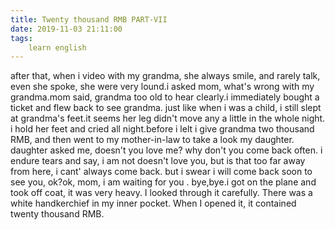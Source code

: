 ```yaml
---
title: Twenty thousand RMB PART-VII
date: 2019-11-03 21:11:00
tags:
    learn english
---
```

after that, when i video with my grandma, she always smile, and rarely talk, even she spoke, she were very lound.i asked mom, what's wrong with my grandma.mom said, grandma too old to hear clearly.i immediately bought a ticket and flew back to see grandma. just like when i was a child, i still slept at grandma's feet.it seems her leg didn't move any a little in the whole night. i hold her feet and cried all night.before i lelt i give grandma two thousand RMB, and then went to my mother-in-law to take a look my daughter. daughter asked me, doesn't you love me? why don't you come back often. i endure tears and say, i am not doesn't love you, but is that too far away from here, i cant' always come back. but i swear i will come back soon to see you, ok?ok, mom, i am waiting for you . bye,bye.i got on the plane and took off coat, it was very heavy. I looked through it carefully. There was a white handkerchief in my inner pocket. When I opened it, it contained twenty thousand RMB.